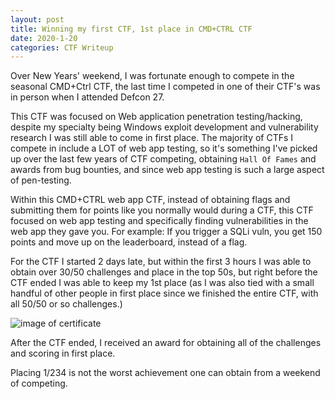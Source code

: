 ```yaml
---
layout: post
title: Winning my first CTF, 1st place in CMD+CTRL CTF
date: 2020-1-20
categories: CTF Writeup
---
```


Over New Years' weekend, I was fortunate enough to compete in the seasonal CMD+Ctrl CTF, the last time I competed in one of their CTF's was in person when I attended Defcon 27.

This CTF was focused on Web application penetration testing/hacking, despite my specialty being Windows exploit development and vulnerability research I was still able to come in first place. The majority of CTFs I compete in include a LOT of web app testing, so it's something I've picked up over the last few years of CTF competing, obtaining `Hall Of Fames` and awards from bug bounties, and since web app testing is such a large aspect of pen-testing.

Within this CMD+CTRL web app CTF, instead of obtaining flags and submitting them for points like you normally would during a CTF, this CTF focused on web app testing and specifically finding vulnerabilities in the web app they gave you. For example: If you trigger a SQLi vuln, you get 150 points and move up on the leaderboard, instead of a flag.

For the CTF I started 2 days late, but within the first 3 hours I was able to obtain over 30/50 challenges and place in the top 50s, but right before the CTF ended I was able to keep my 1st place (as I was also tied with a small handful of other people in first place since we finished the entire CTF, with all 50/50 or so challenges.)

![image of certificate](https://raw.githubusercontent.com/FULLSHADE/FULLSHADE.github.io/master/static/img/_posts/GODMODE.png)

After the CTF ended, I received an award for obtaining all of the challenges and scoring in first place.

Placing 1/234 is not the worst achievement one can obtain from a weekend of competing.
